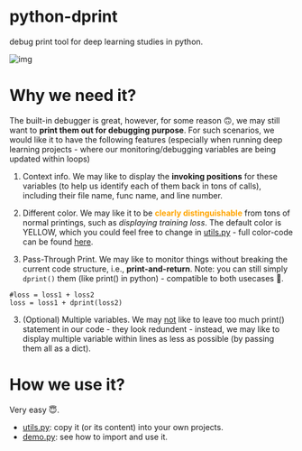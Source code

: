 # python-dprint
debug print tool for deep learning studies in python.
        
![img](./example.png)
# Why we need it? 
The built-in debugger is great, however, for some reason :upside_down_face:, we may still want to <b>print them out for debugging purpose</b>. For such scenarios, we would like it to have the following features (especially when running deep learning projects - where our monitoring/debugging variables are being updated within loops)

1. Context info. We may like to display the <b>invoking positions</b> for these variables (to help us identify each of them back in tons of calls), including their file name, func name, and line number. 

2. Different color. We may like it to be <b><font color="orange">clearly distinguishable</font></b> from tons of normal printings, such as <i>displaying training loss</i>. The default color is YELLOW, which you could feel free to change in [utils.py](https://github.com/chaoyivision/python-deprint/blob/main/utils.py#L10) - full color-code can be found [here](https://www.geeksforgeeks.org/print-colors-python-terminal/).

4. Pass-Through Print. We may like to monitor things without breaking the current code structure, i.e., <b>print-and-return</b>. Note: you can still simply ```dprint()``` them (like print() in python) - compatible to both usecases :crossed_fingers:.
```
#loss = loss1 + loss2
loss = loss1 + dprint(loss2)
```
3. (Optional) Multiple variables. We may <u>not</u> like to leave too much print() statement in our code - they look redundent - instead, we may like to display multiple variable within lines as less as possible (by passing them all as a dict).

# How we use it?
Very easy :innocent:.
- [utils.py](https://github.com/chaoyivision/python-deprint/blob/main/utils.py#L10): copy it (or its content) into your own projects.
- [demo.py](https://github.com/chaoyivision/python-deprint/blob/main/demo.py): see how to import and use it.

